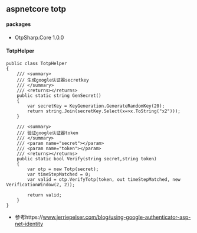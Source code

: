 ## aspnetcore totp
#### packages
- OtpSharp.Core 1.0.0

#### TotpHelper
    public class TotpHelper
    {
        /// <summary>
        /// 生成google认证器secretkey
        /// </summary>
        /// <returns></returns>
        public static string GenSecret()
        {
            var secretKey = KeyGeneration.GenerateRandomKey(20);
            return string.Join(secretKey.Select(x=>x.ToString("x2")));
        }

        /// <summary>
        /// 验证google认证器token
        /// </summary>
        /// <param name="secret"></param>
        /// <param name="token"></param>
        /// <returns></returns>
        public static bool Verify(string secret,string token)
        {
            var otp = new Totp(secret);
            var timeStepMatched = 0;
            var valid = otp.VerifyTotp(token, out timeStepMatched, new VerificationWindow(2, 2));

            return valid;
        }
    }

- 参考https://www.jerriepelser.com/blog/using-google-authenticator-asp-net-identity